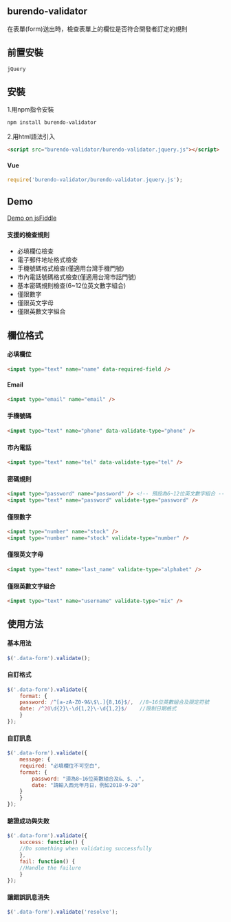 ## burendo-validator
在表單(form)送出時，檢查表單上的欄位是否符合開發者訂定的規則
## 前置安裝
    jQuery
## 安裝
1.用npm指令安裝
```sh
npm install burendo-validator
```
2.用html語法引入
```html
<script src="burendo-validator/burendo-validator.jquery.js"></script>
```
#### Vue
```javascript
require('burendo-validator/burendo-validator.jquery.js');
```
## Demo
[Demo on jsFiddle](https://jsfiddle.net/Palehorse/5a4y7n3t/32/)
#### 支援的檢查規則
* 必填欄位檢查
* 電子郵件地址格式檢查
* 手機號碼格式檢查(僅適用台灣手機門號)
* 市內電話號碼格式檢查(僅適用台灣市話門號)
* 基本密碼規則檢查(6~12位英文數字組合)
* 僅限數字
* 僅限英文字母
* 僅限英數文字組合
## 欄位格式
#### 必填欄位
```html
<input type="text" name="name" data-required-field />
```
#### Email
```html
<input type="email" name="email" />
```
#### 手機號碼
```html
<input type="text" name="phone" data-validate-type="phone" />
```
#### 市內電話
```html
<input type="text" name="tel" data-validate-type="tel" />
```
#### 密碼規則
```html
<input type="password" name="password" /> <!-- 預設為6~12位英文數字組合 -->
<input type="text" name="password" validate-type="password" />
```
#### 僅限數字
```html
<input type="number" name="stock" />
<input type="number" name="stock" validate-type="number" />
```
#### 僅限英文字母
```html
<input type="text" name="last_name" validate-type="alphabet" />
```
#### 僅限英數文字組合
```html
<input type="text" name="username" validate-type="mix" />
```
## 使用方法
#### 基本用法
```javascript
$('.data-form').validate();
```
#### 自訂格式
```javascript
$('.data-form').validate({
    format: {
	password: /^[a-zA-Z0-9&\$\.]{8,16}$/,  //8~16位英數組合及限定符號
	date: /^20\d{2}\-\d{1,2}\-\d{1,2}$/    //限制日期格式
    }
});
```
#### 自訂訊息
```javascript
$('.data-form').validate({
    message: {
	required: "必填欄位不可空白",
	format: {
	    password: "須為8~16位英數組合及&、$、.",
	    date: "請輸入西元年月日，例如2018-9-20"
	}
    }
});
```
#### 驗證成功與失敗
```javascript
$('.data-form').validate({
    success: function() {
	//Do something when validating successfully
    },
    fail: function() {
	//Handle the failure
    }
});
```
#### 讓錯誤訊息消失
```javascript
$('.data-form').validate('resolve');
```
